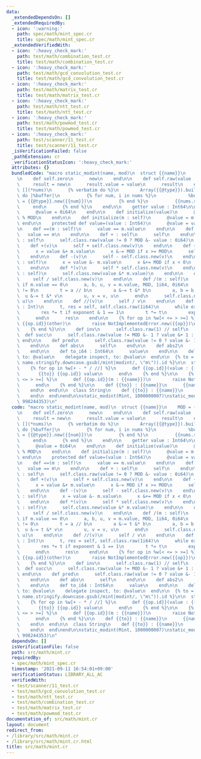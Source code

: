 ```yaml
---
data:
  _extendedDependsOn: []
  _extendedRequiredBy:
  - icon: ':warning:'
    path: spec/math/mint_spec.cr
    title: spec/math/mint_spec.cr
  _extendedVerifiedWith:
  - icon: ':heavy_check_mark:'
    path: test/math/combination_test.cr
    title: test/math/combination_test.cr
  - icon: ':heavy_check_mark:'
    path: test/math/gcd_convolution_test.cr
    title: test/math/gcd_convolution_test.cr
  - icon: ':heavy_check_mark:'
    path: test/math/matrix_test.cr
    title: test/math/matrix_test.cr
  - icon: ':heavy_check_mark:'
    path: test/math/ntt_test.cr
    title: test/math/ntt_test.cr
  - icon: ':heavy_check_mark:'
    path: test/math/powmod_test.cr
    title: test/math/powmod_test.cr
  - icon: ':heavy_check_mark:'
    path: test/scanner/11_test.cr
    title: test/scanner/11_test.cr
  _isVerificationFailed: false
  _pathExtension: cr
  _verificationStatusIcon: ':heavy_check_mark:'
  attributes: {}
  bundledCode: "macro static_modint(name, mod)\n  struct {{name}}\n    MOD = {{mod}}i64\n\
    \n    def self.zero\n      new\n    end\n\n    def self.raw(value : Int64)\n \
    \     result = new\n      result.value = value\n      result\n    end\n\n    macro\
    \ [](*nums)\n      {% verbatim do %}\n        Array({{@type}}).build({{nums.size}})\
    \ do |%buffer|\n          {% for num, i in nums %}\n            %buffer[{{i}}]\
    \ = {{@type}}.new({{num}})\n          {% end %}\n          {{nums.size}}\n   \
    \     end\n      {% end %}\n    end\n\n    getter value : Int64\n\n    def initialize\n\
    \      @value = 0i64\n    end\n\n    def initialize(value)\n      @value = value.to_i64\
    \ % MOD\n    end\n\n    def initialize(m : self)\n      @value = m.value\n   \
    \ end\n\n    protected def value=(value : Int64)\n      @value = value\n    end\n\
    \n    def ==(m : self)\n      value == m.value\n    end\n\n    def ==(m)\n   \
    \   value == m\n    end\n\n    def + : self\n      self\n    end\n\n    def -\
    \ : self\n      self.class.raw(value != 0 ? MOD &- value : 0i64)\n    end\n\n\
    \    def +(v)\n      self + self.class.new(v)\n    end\n\n    def +(m : self)\n\
    \      x = value &+ m.value\n      x &-= MOD if x >= MOD\n      self.class.raw(x)\n\
    \    end\n\n    def -(v)\n      self - self.class.new(v)\n    end\n\n    def -(m\
    \ : self)\n      x = value &- m.value\n      x &+= MOD if x < 0\n      self.class.raw(x)\n\
    \    end\n\n    def *(v)\n      self * self.class.new(v)\n    end\n\n    def *(m\
    \ : self)\n      self.class.new(value &* m.value)\n    end\n\n    def /(v)\n \
    \     self / self.class.new(v)\n    end\n\n    def /(m : self)\n      raise DivisionByZeroError.new\
    \ if m.value == 0\n      a, b, u, v = m.value, MOD, 1i64, 0i64\n      while b\
    \ != 0\n        t = a // b\n        a &-= t &* b\n        a, b = b, a\n      \
    \  u &-= t &* v\n        u, v = v, u\n      end\n      self.class.new(value &*\
    \ u)\n    end\n\n    def //(v)\n      self / v\n    end\n\n    def **(exponent\
    \ : Int)\n      t, res = self, self.class.raw(1i64)\n      while exponent > 0\n\
    \        res *= t if exponent & 1 == 1\n        t *= t\n        exponent >>= 1\n\
    \      end\n      res\n    end\n\n    {% for op in %w[< <= > >=] %}\n      def\
    \ {{op.id}}(other)\n        raise NotImplementedError.new({{op}})\n      end\n\
    \    {% end %}\n\n    def inv\n      self.class.raw(1) // self\n    end\n\n  \
    \  def succ\n      self.class.raw(value != MOD &- 1 ? value &+ 1 : 0i64)\n   \
    \ end\n\n    def pred\n      self.class.raw(value != 0 ? value &- 1 : MOD &- 1)\n\
    \    end\n\n    def abs\n      self\n    end\n\n    def abs2\n      self * self\n\
    \    end\n\n    def to_i64 : Int64\n      value\n    end\n\n    delegate to_s,\
    \ to: @value\n    delegate inspect, to: @value\n  end\n\n  {% to = (\"to_\" +\
    \ name.stringify.downcase.gsub(/mint|modint/, \"m\")).id %}\n\n  struct Int\n\
    \    {% for op in %w[+ - * / //] %}\n      def {{op.id}}(value : {{name}})\n \
    \       {{to}} {{op.id}} value\n      end\n    {% end %}\n\n    {% for op in %w[<\
    \ <= > >=] %}\n      def {{op.id}}(m : {{name}})\n        raise NotImplementedError.new({{op}})\n\
    \      end\n    {% end %}\n\n    def {{to}} : {{name}}\n      {{name}}.new(self)\n\
    \    end\n  end\n\n  class String\n    def {{to}} : {{name}}\n      {{name}}.new(self)\n\
    \    end\n  end\nend\n\nstatic_modint(Mint, 1000000007)\nstatic_modint(Mint2,\
    \ 998244353)\n"
  code: "macro static_modint(name, mod)\n  struct {{name}}\n    MOD = {{mod}}i64\n\
    \n    def self.zero\n      new\n    end\n\n    def self.raw(value : Int64)\n \
    \     result = new\n      result.value = value\n      result\n    end\n\n    macro\
    \ [](*nums)\n      {% verbatim do %}\n        Array({{@type}}).build({{nums.size}})\
    \ do |%buffer|\n          {% for num, i in nums %}\n            %buffer[{{i}}]\
    \ = {{@type}}.new({{num}})\n          {% end %}\n          {{nums.size}}\n   \
    \     end\n      {% end %}\n    end\n\n    getter value : Int64\n\n    def initialize\n\
    \      @value = 0i64\n    end\n\n    def initialize(value)\n      @value = value.to_i64\
    \ % MOD\n    end\n\n    def initialize(m : self)\n      @value = m.value\n   \
    \ end\n\n    protected def value=(value : Int64)\n      @value = value\n    end\n\
    \n    def ==(m : self)\n      value == m.value\n    end\n\n    def ==(m)\n   \
    \   value == m\n    end\n\n    def + : self\n      self\n    end\n\n    def -\
    \ : self\n      self.class.raw(value != 0 ? MOD &- value : 0i64)\n    end\n\n\
    \    def +(v)\n      self + self.class.new(v)\n    end\n\n    def +(m : self)\n\
    \      x = value &+ m.value\n      x &-= MOD if x >= MOD\n      self.class.raw(x)\n\
    \    end\n\n    def -(v)\n      self - self.class.new(v)\n    end\n\n    def -(m\
    \ : self)\n      x = value &- m.value\n      x &+= MOD if x < 0\n      self.class.raw(x)\n\
    \    end\n\n    def *(v)\n      self * self.class.new(v)\n    end\n\n    def *(m\
    \ : self)\n      self.class.new(value &* m.value)\n    end\n\n    def /(v)\n \
    \     self / self.class.new(v)\n    end\n\n    def /(m : self)\n      raise DivisionByZeroError.new\
    \ if m.value == 0\n      a, b, u, v = m.value, MOD, 1i64, 0i64\n      while b\
    \ != 0\n        t = a // b\n        a &-= t &* b\n        a, b = b, a\n      \
    \  u &-= t &* v\n        u, v = v, u\n      end\n      self.class.new(value &*\
    \ u)\n    end\n\n    def //(v)\n      self / v\n    end\n\n    def **(exponent\
    \ : Int)\n      t, res = self, self.class.raw(1i64)\n      while exponent > 0\n\
    \        res *= t if exponent & 1 == 1\n        t *= t\n        exponent >>= 1\n\
    \      end\n      res\n    end\n\n    {% for op in %w[< <= > >=] %}\n      def\
    \ {{op.id}}(other)\n        raise NotImplementedError.new({{op}})\n      end\n\
    \    {% end %}\n\n    def inv\n      self.class.raw(1) // self\n    end\n\n  \
    \  def succ\n      self.class.raw(value != MOD &- 1 ? value &+ 1 : 0i64)\n   \
    \ end\n\n    def pred\n      self.class.raw(value != 0 ? value &- 1 : MOD &- 1)\n\
    \    end\n\n    def abs\n      self\n    end\n\n    def abs2\n      self * self\n\
    \    end\n\n    def to_i64 : Int64\n      value\n    end\n\n    delegate to_s,\
    \ to: @value\n    delegate inspect, to: @value\n  end\n\n  {% to = (\"to_\" +\
    \ name.stringify.downcase.gsub(/mint|modint/, \"m\")).id %}\n\n  struct Int\n\
    \    {% for op in %w[+ - * / //] %}\n      def {{op.id}}(value : {{name}})\n \
    \       {{to}} {{op.id}} value\n      end\n    {% end %}\n\n    {% for op in %w[<\
    \ <= > >=] %}\n      def {{op.id}}(m : {{name}})\n        raise NotImplementedError.new({{op}})\n\
    \      end\n    {% end %}\n\n    def {{to}} : {{name}}\n      {{name}}.new(self)\n\
    \    end\n  end\n\n  class String\n    def {{to}} : {{name}}\n      {{name}}.new(self)\n\
    \    end\n  end\nend\n\nstatic_modint(Mint, 1000000007)\nstatic_modint(Mint2,\
    \ 998244353)\n"
  dependsOn: []
  isVerificationFile: false
  path: src/math/mint.cr
  requiredBy:
  - spec/math/mint_spec.cr
  timestamp: '2021-09-11 16:54:01+09:00'
  verificationStatus: LIBRARY_ALL_AC
  verifiedWith:
  - test/scanner/11_test.cr
  - test/math/gcd_convolution_test.cr
  - test/math/ntt_test.cr
  - test/math/combination_test.cr
  - test/math/matrix_test.cr
  - test/math/powmod_test.cr
documentation_of: src/math/mint.cr
layout: document
redirect_from:
- /library/src/math/mint.cr
- /library/src/math/mint.cr.html
title: src/math/mint.cr
---
```

